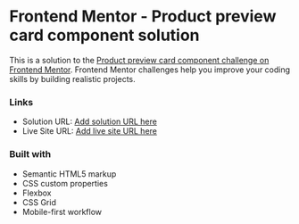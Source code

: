 # Frontend Mentor - Product preview card component solution

This is a solution to the [Product preview card component challenge on Frontend Mentor](https://www.frontendmentor.io/challenges/product-preview-card-component-GO7UmttRfa). Frontend Mentor challenges help you improve your coding skills by building realistic projects.

### Links

- Solution URL: [Add solution URL here](https://github.com/HeshamAbdelalem/product-preview-card)
- Live Site URL: [Add live site URL here](https://heshamabdelalem.github.io/product-preview-card/)

### Built with

- Semantic HTML5 markup
- CSS custom properties
- Flexbox
- CSS Grid
- Mobile-first workflow
